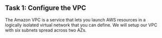 ## Task 1: Configure the VPC

The Amazon VPC is a service that lets you launch AWS resources in a
logically isolated virtual network that you can define. We will setup
our VPC with six subnets spread across two AZs.
